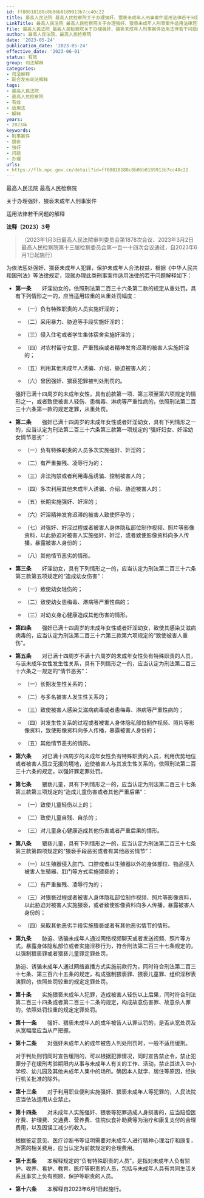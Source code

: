 ```yaml
---
id: ff80818188c8b06b0189913b7cc40c22
title: 最高人民法院 最高人民检察院关于办理强奸、猥亵未成年人刑事案件适用法律若干问题的解释
LinkTitle: 最高人民法院 最高人民检察院关于办理强奸、猥亵未成年人刑事案件适用法律若干问题的解释（2023）
file: 最高人民法院_最高人民检察院关于办理强奸、猥亵未成年人刑事案件适用法律若干问题的解释_20230524_ff80818188c8b06b0189913b7cc40c22.docx
author: 最高人民法院、最高人民检察院
date: '2023-05-24'
publication_date: '2023-05-24'
effective_date: '2023-06-01'
status: 有效
group: 司法解释
categories:
- 司法解释
- 联合发布司法解释
tags:
- 最高人民法院
- 最高人民检察院
- 有效
- 适用法
- 解释
years:
- 2023年
keywords:
- 刑事案件
- 猥亵
- 强奸
- 问题
- 办理
urls:
- https://flk.npc.gov.cn/detail?id=ff80818188c8b06b0189913b7cc40c22
---
```


最高人民法院 最高人民检察院

关于办理强奸、猥亵未成年人刑事案件

适用法律若干问题的解释

**法释〔2023〕3号**

> （2023年1月3日最高人民法院审判委员会第1878次会议、2023年3月2日最高人民检察院第十三届检察委员会第一百一十四次会议通过，自2023年6月1日起施行）

为依法惩处强奸、猥亵未成年人犯罪，保护未成年人合法权益，根据《中华人民共和国刑法》等法律规定，现就办理此类刑事案件适用法律的若干问题解释如下：

- **第一条**　　奸淫幼女的，依照刑法第二百三十六条第二款的规定从重处罚。具有下列情形之一的，应当适用较重的从重处罚幅度：

  - （一）负有特殊职责的人员实施奸淫的；

  - （二）采用暴力、胁迫等手段实施奸淫的；

  - （三）侵入住宅或者学生集体宿舍实施奸淫的；

  - （四）对农村留守女童、严重残疾或者精神发育迟滞的被害人实施奸淫的；

  - （五）利用其他未成年人诱骗、介绍、胁迫被害人的；

  - （六）曾因强奸、猥亵犯罪被判处刑罚的。

  强奸已满十四周岁的未成年女性，具有前款第一项、第三项至第六项规定的情形之一，或者致使被害人轻伤、患梅毒、淋病等严重性病的，依照刑法第二百三十六条第一款的规定定罪，从重处罚。

- **第二条**　　强奸已满十四周岁的未成年女性或者奸淫幼女，具有下列情形之一的，应当认定为刑法第二百三十六条第三款第一项规定的“强奸妇女、奸淫幼女情节恶劣”：

  - （一）负有特殊职责的人员多次实施强奸、奸淫的；

  - （二）有严重摧残、凌辱行为的；

  - （三）非法拘禁或者利用毒品诱骗、控制被害人的；

  - （四）多次利用其他未成年人诱骗、介绍、胁迫被害人的；

  - （五）长期实施强奸、奸淫的；

  - （六）奸淫精神发育迟滞的被害人致使怀孕的；

  - （七）对强奸、奸淫过程或者被害人身体隐私部位制作视频、照片等影像资料，以此胁迫对被害人实施强奸、奸淫，或者致使影像资料向多人传播，暴露被害人身份的；

  - （八）其他情节恶劣的情形。

- **第三条**　　奸淫幼女，具有下列情形之一的，应当认定为刑法第二百三十六条第三款第五项规定的“造成幼女伤害”：

  - （一）致使幼女轻伤的；

  - （二）致使幼女患梅毒、淋病等严重性病的；

  - （三）对幼女身心健康造成其他伤害的情形。

- **第四条**　　强奸已满十四周岁的未成年女性或者奸淫幼女，致使其感染艾滋病病毒的，应当认定为刑法第二百三十六第三款第六项规定的“致使被害人重伤”。

- **第五条**　　对已满十四周岁不满十六周岁的未成年女性负有特殊职责的人员，与该未成年女性发生性关系，具有下列情形之一的，应当认定为刑法第二百三十六条之一规定的“情节恶劣”：

  - （一）长期发生性关系的；

  - （二）与多名被害人发生性关系的；

  - （三）致使被害人感染艾滋病病毒或者患梅毒、淋病等严重性病的；

  - （四）对发生性关系的过程或者被害人身体隐私部位制作视频、照片等影像资料，致使影像资料向多人传播，暴露被害人身份的；

  - （五）其他情节恶劣的情形。

- **第六条**　　对已满十四周岁的未成年女性负有特殊职责的人员，利用优势地位或者被害人孤立无援的境地，迫使被害人与其发生性关系的，依照刑法第二百三十六条的规定，以强奸罪定罪处罚。

- **第七条**　　猥亵儿童，具有下列情形之一的，应当认定为刑法第二百三十七条第三款第三项规定的“造成儿童伤害或者其他严重后果”：

  - （一）致使儿童轻伤以上的；

  - （二）致使儿童自残、自杀的；

  - （三）对儿童身心健康造成其他伤害或者严重后果的情形。

- **第八条**　　猥亵儿童，具有下列情形之一的，应当认定为刑法第二百三十七条第三款第四项规定的“猥亵手段恶劣或者有其他恶劣情节”：

  - （一）以生殖器侵入肛门、口腔或者以生殖器以外的身体部位、物品侵入被害人生殖器、肛门等方式实施猥亵的；

  - （二）有严重摧残、凌辱行为的；

  - （三）对猥亵过程或者被害人身体隐私部位制作视频、照片等影像资料，以此胁迫对被害人实施猥亵，或者致使影像资料向多人传播，暴露被害人身份的；

  - （四）采取其他恶劣手段实施猥亵或者有其他恶劣情节的情形。

- **第九条**　　胁迫、诱骗未成年人通过网络视频聊天或者发送视频、照片等方式，暴露身体隐私部位或者实施淫秽行为，符合刑法第二百三十七条规定的，以强制猥亵罪或者猥亵儿童罪定罪处罚。

  胁迫、诱骗未成年人通过网络直播方式实施前款行为，同时符合刑法第二百三十七条、第三百六十五条的规定，构成强制猥亵罪、猥亵儿童罪、组织淫秽表演罪的，依照处罚较重的规定定罪处罚。

- **第十条**　　实施猥亵未成年人犯罪，造成被害人轻伤以上后果，同时符合刑法第二百三十四条或者第二百三十二条的规定，构成故意伤害罪、故意杀人罪的，依照处罚较重的规定定罪处罚。

- **第十一条**　　强奸、猥亵未成年人的成年被告人认罪认罚的，是否从宽处罚及从宽幅度应当从严把握。

- **第十二条**　　对强奸未成年人的成年被告人判处刑罚时，一般不适用缓刑。

  对于判处刑罚同时宣告缓刑的，可以根据犯罪情况，同时宣告禁止令，禁止犯罪分子在缓刑考验期限内从事与未成年人有关的工作、活动，禁止其进入中小学校、幼儿园及其他未成年人集中的场所。确因本人就学、居住等原因，经执行机关批准的除外。

- **第十三条**　　对于利用职业便利实施强奸、猥亵未成年人等犯罪的，人民法院应当依法适用从业禁止。

- **第十四条**　　对未成年人实施强奸、猥亵等犯罪造成人身损害的，应当赔偿医疗费、护理费、交通费、营养费、住院伙食补助费等为治疗和康复支付的合理费用，以及因误工减少的收入。

  根据鉴定意见、医疗诊断书等证明需要对未成年人进行精神心理治疗和康复，所需的相关费用，应当认定为前款规定的合理费用。

- **第十五条**　　本解释规定的“负有特殊职责的人员”，是指对未成年人负有监护、收养、看护、教育、医疗等职责的人员，包括与未成年人具有共同生活关系且事实上负有照顾、保护等职责的人员。

- **第十六条**　　本解释自2023年6月1日起施行。
